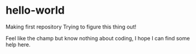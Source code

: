 # hello-world
Making first repository
Trying to figure this thing out! 

Feel like the champ but know nothing about coding, I hope I can find some help here. 
